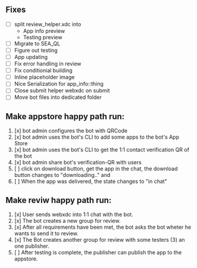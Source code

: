 
## Fixes
- [ ] split review_helper.xdc into
  - App info preview
  - Testing preview
- [ ] Migrate to SEA_QL
- [ ] Figure out testing
- [ ] App updating
- [ ] Fix error handling in review
- [ ] Fix conditionial building
- [ ] Inline placeholder image
- [ ] Nice Serialization for app_info::thing
- [ ] Close submit helper webxdc on submit
- [ ] Move bot files into dedicated folder

## Make appstore happy path run:
1. [x] bot admin configures the bot with QRCode
2. [x] bot admin uses the bot's CLI to add some apps to the bot's App Store
3. [x] bot admin uses the bot's CLI to get the 1:1 contact verification QR of the bot
4. [x] bot admin share bot's verification-QR with users
6. [ ] click on download button, get the app in the chat, the download button changes to "downloading.." and
7. [ ] When the app was delivered, the state changes to "in chat"

## Make reviw happy path run:
1. [x] User sends webxdc into 1:1 chat with the bot.
2. [x] The bot creates a new group for review. 
3. [x] After all requirements have been met, the bot asks the bot wheter he wants to send it to review. 
4. [x] The Bot creates another group for review with some testers (3) an one publisher.
5. [ ] After testing is complete, the publisher can publish the app to the appstore. 